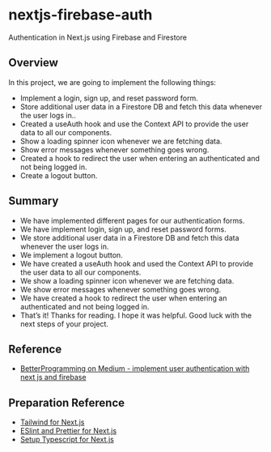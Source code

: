 # nextjs-firebase-auth
Authentication in Next.js using Firebase and Firestore

## Overview

In this project, we are going to implement the following things:

- Implement a login, sign up, and reset password form.
- Store additional user data in a Firestore DB and fetch this data whenever the user logs in..
- Created a useAuth hook and use the Context API to provide the user data to all our components.
- Show a loading spinner icon whenever we are fetching data.
- Show error messages whenever something goes wrong.
- Created a hook to redirect the user when entering an authenticated and not being logged in.
- Create a logout button.

## Summary
- We have implemented different pages for our authentication forms.
- We have implement login, sign up, and reset password forms.
- We store additional user data in a Firestore DB and fetch this data whenever the user logs in.
- We implement a logout button.
- We have created a useAuth hook and used the Context API to provide the user data to all our components.
- We show a loading spinner icon whenever we are fetching data.
- We show error messages whenever something goes wrong.
- We have created a hook to redirect the user when entering an authenticated and not being logged in.
- That’s it! Thanks for reading. I hope it was helpful. Good luck with the next steps of your project.

## Reference
- [BetterProgramming on Medium - implement user authentication with next js and firebase](https://betterprogramming.pub/implement-user-authentication-with-next-js-and-firebase-fb9414adba08)

## Preparation Reference
- [Tailwind for Next.js](https://tailwindcss.com/docs/guides/nextjs)
- [ESlint and Prettier for Next.js](https://medium.com/@gogl.alex/how-to-set-up-typescript-eslint-prettier-for-next-gatsby-c5330b4a9b7a)
- [Setup Typescript for Next.js](https://medium.com/@selvaganesh93/setup-next-js-with-typescript-integration-dece94e43cf5)